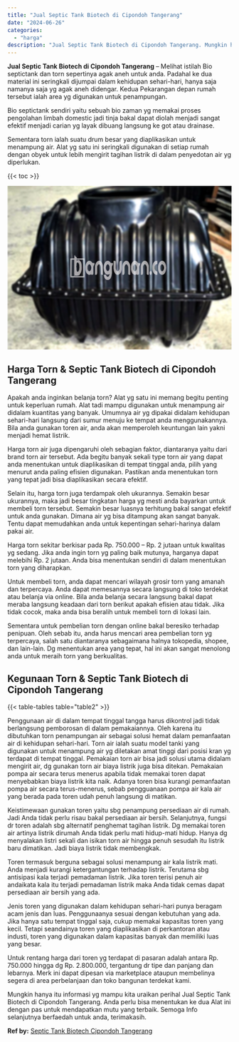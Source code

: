 ```yaml
---
title: "Jual Septic Tank Biotech di Cipondoh Tangerang"
date: "2024-06-26"
categories: 
  - "harga"
description: "Jual Septic Tank Biotech di Cipondoh Tangerang. Mungkin hanya itu informasi yg mampu kita uraikan perihal Jual Septic Tank Biotech di Cipondoh Tangerang. And..."
---
```


**Jual Septic Tank Biotech di Cipondoh Tangerang** – Melihat istilah Bio septictank dan torn sepertinya agak aneh untuk anda. Padahal ke dua material ini seringkali dijumpai dalam kehidupan sehari-hari, hanya saja namanya saja yg agak aneh didengar. Kedua Pekarangan depan rumah tersebut ialah area yg digunakan untuk penampungan.

Bio septictank sendiri yaitu sebuah bio zaman yg memakai proses pengolahan limbah domestic jadi tinja bakal dapat diolah menjadi sangat efektif menjadi carian yg layak dibuang langsung ke got atau drainase.

Sementara torn ialah suatu drum besar yang diaplikasikan untuk menampung air. Alat yg satu ini seringkali digunakan di setiap rumah dengan obyek untuk lebih mengirit tagihan listrik di dalam penyedotan air yg diperlukan.

{{< toc >}}

![Jual Septic Tank Biotech di Cipondoh Tangerang](/images/jual-bio-septictank-48.png)

## Harga Torn & Septic Tank Biotech di Cipondoh Tangerang

Apakah anda inginkan belanja torn? Alat yg satu ini memang begitu penting untuk keperluan rumah. Alat tadi mampu digunakan untuk menampung air didalam kuantitas yang banyak. Umumnya air yg dipakai didalam kehidupan sehari-hari langsung dari sumur menuju ke tempat anda menggunakannya. Bila anda gunakan toren air, anda akan memperoleh keuntungan lain yakni menjadi hemat listrik.

Harga torn air juga dipengaruhi oleh sebagian faktor, diantaranya yaitu dari brand torn air tersebut. Ada begitu banyak sekali type torn air yang dapat anda menentukan untuk diaplikasikan di tempat tinggal anda, pilih yang menurut anda paling efisien digunakan. Pastikan anda menentukan torn yang tepat jadi bisa diaplikasikan secara efektif.

Selain itu, harga torn juga terdampak oleh ukurannya. Semakin besar ukurannya, maka jadi besar tingkatan harga yg mesti anda bayarkan untuk membeli torn tersebut. Semakin besar luasnya terhitung bakal sangat efektif untuk anda gunakan. Dimana air yg bisa ditampung akan sangat banyak. Tentu dapat memudahkan anda untuk kepentingan sehari-harinya dalam pakai air.

Harga torn sekitar berkisar pada Rp. 750.000 – Rp. 2 jutaan untuk kwalitas yg sedang. Jika anda ingin torn yg paling baik mutunya, harganya dapat melebihi Rp. 2 jutaan. Anda bisa menentukan sendiri di dalam menentukan torn yang diharapkan.

Untuk membeli torn, anda dapat mencari wilayah grosir torn yang amanah dan terpercaya. Anda dapat memesannya secara langsung di toko terdekat atau belanja via online. Bila anda belanja secara langsung bakal dapat meraba langsung keadaan dari torn berikut apakah efisien atau tidak. Jika tidak cocok, maka anda bisa beralih untuk membeli torn di lokasi lain.

Sementara untuk pembelian torn dengan online bakal beresiko terhadap penipuan. Oleh sebab itu, anda harus mencari area pembelian torn yg terpercaya, salah satu diantaranya sebagaimana halnya tokopedia, shopee, dan lain-lain. Dg menentukan area yang tepat, hal ini akan sangat menolong anda untuk meraih torn yang berkualitas.

## Kegunaan Torn & Septic Tank Biotech di Cipondoh Tangerang

{{< table-tables table="table2" >}}

Penggunaan air di dalam tempat tinggal tangga harus dikontrol jadi tidak berlangsung pemborosan di dalam pemakaiannya. Oleh karena itu dibutuhkan torn penampungan air sebagai solusi hemat dalam pemanfaatan air di kehidupan sehari-hari. Torn air ialah suatu model tanki yang digunakan untuk menampung air yg diletakan amat tinggi dari posisi kran yg terdapat di tempat tinggal. Pemakaian torn air bisa jadi solusi utama didalam mengirit air, dg gunakan torn air biaya listrik juga bisa ditekan. Pemakaian pompa air secara terus menerus apabila tidak memakai toren dapat menyebabkan biaya listrik kita naik. Adanya toren bisa kurangi pemanfaatan pompa air secara terus-menerus, sebab pengguanaan pompa air kala air yang berada pada toren udah penuh langsung di matikan.

Keistimewaan gunakan toren yaitu sbg penampung persediaan air di rumah. Jadi Anda tidak perlu risau bakal persediaan air bersih. Selanjutnya, fungsi dr toren adalah sbg alternatif penghemat tagihan listrik. Dg memakai toren air artinya listrik dirumah Anda tidak perlu mati hidup-mati hidup. Hanya dg menyalakan listri sekali dan isikan torn air hingga penuh sesudah itu listrik baru dimatikan. Jadi biaya listrik tidak membengkak.

Toren termasuk berguna sebagai solusi menampung air kala listrik mati. Anda menjadi kurangi ketergantungan terhadap listrik. Terutama sbg antisipasi kala terjadi pemadaman listrik. Jika toren terisi penuh air andaikata kala itu terjadi pemadaman listrik maka Anda tidak cemas dapat persediaan air bersih yang ada.

Jenis toren yang digunakan dalam kehidupan sehari-hari punya beragam acam jenis dan luas. Penggunaanya sesuai dengan kebutuhan yang ada. Jika hanya satu tempat tinggal saja, cukup memakai kapasitas toren yang kecil. Tetapi seandainya toren yang diaplikasikan di perkantoran atau industi, toren yang digunakan dalam kapasitas banyak dan memiliki luas yang besar.

Untuk rentang harga dari toren yg terdapat di pasaran adalah antara Rp. 750.000 hingga dg Rp. 2.800.000, tergantung dr tipe dan panjang dan lebarnya. Merk ini dapat dipesan via marketplace ataupun membelinya segera di area perbelanjaan dan toko bangunan terdekat kami.

Mungkin hanya itu informasi yg mampu kita uraikan perihal Jual Septic Tank Biotech di Cipondoh Tangerang. Anda perlu bisa menentukan ke dua Alat ini dengan pas untuk mendapatkan mutu yang terbaik. Semoga Info selanjutnya berfaedah untuk anda, terimakasih.

**Ref by:** [Septic Tank Biotech Cipondoh Tangerang](https://id.wikipedia.org/wiki/Septic)
